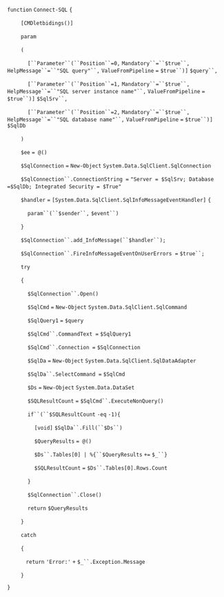 `function` `Connect-SQL` `{`

        `[CMDletbidings()]`

        `param`

        `(`

            `[``Parameter``(``Position``=0,` `Mandatory``=``$true``,` `HelpMessage``=``"SQL query"``,` `ValueFromPipeline` `=` `$true``)]` `$query``,`

            `[``Parameter``(``Position``=1,` `Mandatory``=``$true``,` `HelpMessage``=``"SQL server instance name"``,` `ValueFromPipeline` `=` `$true``)]` `$SqlSrv``,`

            `[``Parameter``(``Position``=2,` `Mandatory``=``$true``,` `HelpMessage``=``"SQL database name"``,` `ValueFromPipeline` `=` `$true``)]` `$SqlDb`

        `)`

        `$ee` `= @()`

        `$SqlConnection` `=` `New-Object` `System.Data.SqlClient.SqlConnection`

        `$SqlConnection``.ConnectionString =` `"Server = $SqlSrv; Database =$SqlDb; Integrated Security = $True"`       

        `$handler` `=` `[System.Data.SqlClient.SqlInfoMessageEventHandler]` `{`

            `param``(``$sender``,` `$event``)`

        `}`

        `$SqlConnection``.add_InfoMessage(``$handler``);`

        `$SqlConnection``.FireInfoMessageEventOnUserErrors =` `$true``;`

        `try`

        `{`

            `$SqlConnection``.Open()`

            `$SqlCmd` `=` `New-Object` `System.Data.SqlClient.SqlCommand`

            `$SqlQuery1` `=` `$query`

            `$SqlCmd``.CommandText =` `$SqlQuery1`

            `$SqlCmd``.Connection =` `$SqlConnection`

            `$SqlDa` `=` `New-Object` `System.Data.SqlClient.SqlDataAdapter`

            `$SqlDa``.SelectCommand =` `$SqlCmd` 

            `$Ds` `=` `New-Object` `System.Data.DataSet`

            `$SQLResultCount` `=` `$SqlCmd``.ExecuteNonQuery()`           

            `if``(``$SQLResultCount` `-eq` `-1){`

                `[void]` `$SqlDa``.Fill(``$Ds``)`

                `$QueryResults` `= @()`

                `$Ds``.Tables[0] | %{``$QueryResults` `+=` `$_``}`

                `$SQLResultCount` `=` `$Ds``.Tables[0].Rows.Count`

            `}`

            `$SqlConnection``.Close()`

            `return` `$QueryResults`

        `}`

        `catch`

        `{`

           `return` `'Error:'` `+` `$_``.Exception.Message`

        `}`

`}`
